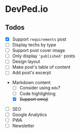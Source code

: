 # DevPed.io

## Todos

- [x] Support `requirements` post
- [ ] Display techs by type
- [ ] Support post cover image
- [ ] Only display `'published'` posts
- [ ] Design layout
- [ ] Make post's table of content
- [ ] Add post's excerpt
- Markdown content
  - [ ] Consider using `mdx`?
  - [ ] Code highlighting
  - [x] ~~Support emoji~~
- [ ] SEO
- [ ] Google Analytics
- [ ] PWA
- [ ] Newsletter